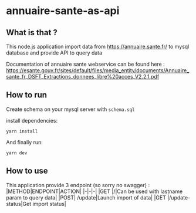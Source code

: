 # annuaire-sante-as-api

## What is that ?

This node.js application import data from https://annuaire.sante.fr/ to mysql database and provide API to query data

Documentation of annuaire sante webservice can be found here : https://esante.gouv.fr/sites/default/files/media_entity/documents/Annuaire_sante_fr_DSFT_Extractions_donnees_libre%20acces_V2.2.1.pdf

## How to run

Create schema on your mysql server with `schema.sql`

install dependencies:

`yarn install`

And finally run:

`yarn dev`

## How to use

This application provide 3 endpoint (so sorry no swagger) :
|METHOD|ENDPOINT|ACTION|
|-|-|-|
|GET |/|Can be used with lastname param to query data|
|POST| /update|Launch import of data|
|GET |/update-status|Get import status|